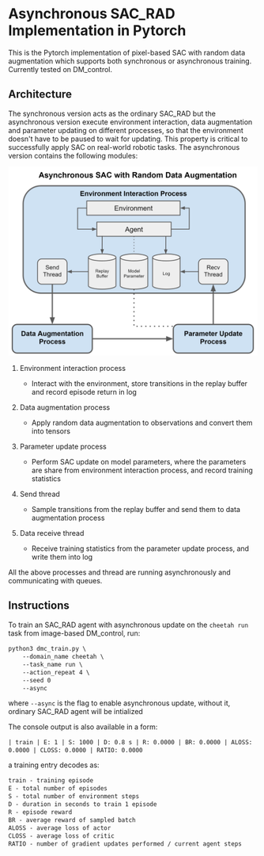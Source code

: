 # Asynchronous SAC_RAD Implementation in Pytorch

This is the Pytorch implementation of pixel-based SAC with random data augmentation 
which supports both synchronous or asynchronous training. Currently tested on
DM_control.

## Architecture

The synchronous version acts as the ordinary SAC_RAD but the asynchronous version
execute environment interaction, data augmentation and parameter updating on 
different processes, so that the environment doesn't have to be paused to wait 
for updating. This property is critical to successfully apply SAC on real-world 
robotic tasks. The asynchronous version contains the following modules:

![alt text](imgs/architecture.png "")

1. Environment interaction process
   * Interact with the environment, store transitions in the replay 
   buffer and record episode return in log
     
2. Data augmentation process
   * Apply random data augmentation to observations and
     convert them into tensors
     
3. Parameter update process
   * Perform SAC update on model parameters, where the parameters are share 
   from environment interaction process, and record training statistics
   
4. Send thread
   * Sample transitions from the replay buffer and send them to data 
   augmentation process
     
5. Data receive thread
   * Receive training statistics from the parameter update process,
   and write them into log
   
All the above processes and thread are running asynchronously and 
communicating with queues.
     
## Instructions
To train an SAC_RAD agent with asynchronous update 
on the `cheetah run` task from image-based DM_control,  run:
```
python3 dmc_train.py \
    --domain_name cheetah \
    --task_name run \
    --action_repeat 4 \
    --seed 0
    --async
```

where `--async` is the flag to enable asynchronous update, without it, 
ordinary SAC_RAD agent will be intialized


The console output is also available in a form:
```
| train | E: 1 | S: 1000 | D: 0.8 s | R: 0.0000 | BR: 0.0000 | ALOSS: 0.0000 | CLOSS: 0.0000 | RATIO: 0.0000
```
a training entry decodes as:
```
train - training episode
E - total number of episodes 
S - total number of environment steps
D - duration in seconds to train 1 episode
R - episode reward
BR - average reward of sampled batch
ALOSS - average loss of actor
CLOSS - average loss of critic
RATIO - number of gradient updates performed / current agent steps
```
